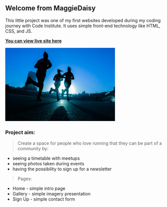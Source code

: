 ## Welcome from MaggieDaisy

This little project was one of my first websites developed during my coding journey with Code Institute. 
It uses simple front-end technology like HTML, CSS, and JS.

[**You can view live site here**](https://maggiedaisy.github.io/Love-Running/)

<img src="love_run.jpg" alt="My cool logo" width="350"/>

### Project aim: 
> Create a space for people who love running that they can be part of a community by:
- seeing a timetable with meetups 
- seeing photos taken during events
- having the possibility to sign up for a newsletter 
> Pages:
- Home - simple intro page
- Gallery - simple imagery presentation
- Sign Up - simple contact form



